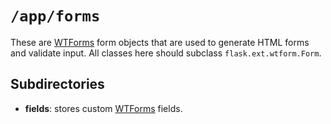 # `/app/forms`

These are [WTForms][wtforms] form objects that are used to generate HTML forms and validate input.  All classes here should subclass `flask.ext.wtform.Form`.

## Subdirectories

- **fields**: stores custom [WTForms][wtforms] fields.


[wtforms]: http://wtforms.readthedocs.org/en/latest/